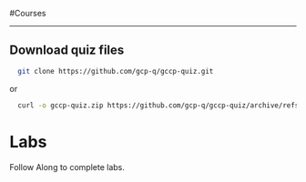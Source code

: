 #Courses
<hr>

## Download quiz files

```bash
  git clone https://github.com/gcp-q/gccp-quiz.git
```

or

```bash
  curl -o gccp-quiz.zip https://github.com/gcp-q/gccp-quiz/archive/refs/heads/main.zip 
```

# Labs

Follow Along to complete labs.
